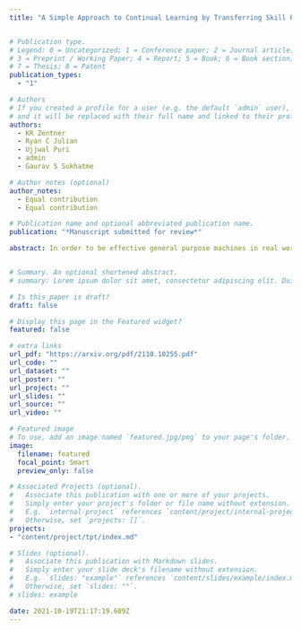 ```yaml
---
title: "A Simple Approach to Continual Learning by Transferring Skill Parameters"


# Publication type.
# Legend: 0 = Uncategorized; 1 = Conference paper; 2 = Journal article;
# 3 = Preprint / Working Paper; 4 = Report; 5 = Book; 6 = Book section;
# 7 = Thesis; 8 = Patent
publication_types:
  - "1"

# Authors
# If you created a profile for a user (e.g. the default `admin` user), write the username (folder name) here
# and it will be replaced with their full name and linked to their profile.
authors:
  - KR Zentner
  - Ryan C Julian
  - Ujjwal Puri
  - admin
  - Gaurav S Sukhatme

# Author notes (optional)
author_notes:
  - Equal contribution
  - Equal contribution

# Publication name and optional abbreviated publication name.
publication: "*Manuscript submitted for review*"

abstract: In order to be effective general purpose machines in real world environments, robots not only will need to adapt their existing manipulation skills to new circumstances, they will need to acquire entirely new skills on-the-fly. A great promise of continual learning is to endow robots with this ability, by using their accumulated knowledge and experience from prior skills. We take a fresh look at this problem, by considering a setting in which the robot is limited to storing that knowledge and experience only in the form of learned skill policies. We show that storing skill policies, careful pre-training, and appropriately choosing when to transfer those skill policies is sufficient to build a continual learner in the context of robotic manipulation. We analyze which conditions are needed to transfer skills in the challenging Meta-World simulation benchmark. Using this analysis, we introduce a pair-wise metric relating skills that allows us to predict the effectiveness of skill transfer between tasks, and use it to reduce the problem of continual learning to curriculum selection. Given an appropriate curriculum, we show how to continually acquire robotic manipulation skills without forgetting, and using far fewer samples than needed to train them from scratch.


# Summary. An optional shortened abstract.
# summary: Lorem ipsum dolor sit amet, consectetur adipiscing elit. Duis posuere tellus ac convallis placerat. Proin tincidunt magna sed ex sollicitudin condimentum.

# Is this paper is draft?
draft: false

# Display this page in the Featured widget?
featured: false

# extra links
url_pdf: "https://arxiv.org/pdf/2110.10255.pdf"
url_code: ""
url_dataset: ""
url_poster: ""
url_project: ""
url_slides: ""
url_source: ""
url_video: ""

# Featured image
# To use, add an image named `featured.jpg/png` to your page's folder.
image:
  filename: featured
  focal_point: Smart
  preview_only: false

# Associated Projects (optional).
#   Associate this publication with one or more of your projects.
#   Simply enter your project's folder or file name without extension.
#   E.g. `internal-project` references `content/project/internal-project/index.md`.
#   Otherwise, set `projects: []`.
projects:
- "content/project/tpt/index.md"

# Slides (optional).
#   Associate this publication with Markdown slides.
#   Simply enter your slide deck's filename without extension.
#   E.g. `slides: "example"` references `content/slides/example/index.md`.
#   Otherwise, set `slides: ""`.
# slides: example

date: 2021-10-19T21:17:19.609Z
---
```


<!-- {{% callout note %}}
Click the *Cite* button above to demo the feature to enable visitors to import publication metadata into their reference management software.
{{% /callout %}}

{{% callout note %}}
Create your slides in Markdown - click the *Slides* button to check out the example.
{{% /callout %}}

Supplementary notes can be added here, including [code, math, and images](https://wowchemy.com/docs/writing-markdown-latex/). -->

